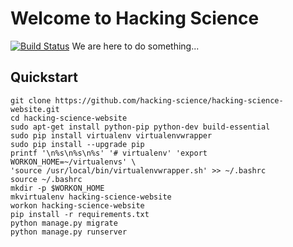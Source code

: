 # Welcome to Hacking Science
[![Build Status](https://travis-ci.org/hacking-science/hacking-science-website.svg?branch=master)](https://travis-ci.org/hacking-science/hacking-science-website)
We are here to do something...

## Quickstart
````
git clone https://github.com/hacking-science/hacking-science-website.git
cd hacking-science-website
sudo apt-get install python-pip python-dev build-essential
sudo pip install virtualenv virtualenvwrapper
sudo pip install --upgrade pip
printf '\n%s\n%s\n%s' '# virtualenv' 'export WORKON_HOME=~/virtualenvs' \
'source /usr/local/bin/virtualenvwrapper.sh' >> ~/.bashrc
source ~/.bashrc
mkdir -p $WORKON_HOME
mkvirtualenv hacking-science-website
workon hacking-science-website
pip install -r requirements.txt
python manage.py migrate
python manage.py runserver
````